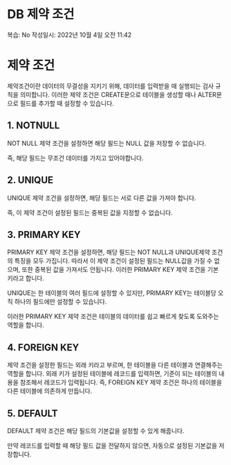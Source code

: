 # DB 제약 조건

복습: No
작성일시: 2022년 10월 4일 오전 11:42

# 제약 조건

제약조건이란 데이터의 무결성을 지키기 위해, 데이터를 입력받을 때 실행되는 검사 규칙을 의미합니다. 이러한 제약 조건은 CREATE문으로 테이블을 생성할 때나 ALTER문으로 필드를 추가할 때 설정할 수 있습니다.

## 1. NOTNULL

NOT NULL 제약 조건을 설정하면 해당 필드는 NULL 값을 저장할 수 없습니다.

즉, 해당 필드는 무조건 데이터를 가지고 있어야합니다.

## 2. UNIQUE

UNIQUE 제약 조건을 설정하면, 해당 필드는 서로 다른 값을 가져야 합니다.

즉, 이 제약 조건이 설정된 필드는 중복된 값을 지정할 수 없습니다.

## 3. PRIMARY KEY

PRIMARY KEY 제약 조건을 설정하면, 해당 필드는 NOT NULL과 UNIQUE제약 조건의 특징을 모두 가집니다. 따라서 이 제약 조건이 설정된 필드는 NULL값을 가질 수 없으며, 또한 중복된 값을 가져서도 안됩니다. 이러한 PRIMARY KEY 제약 조건을 기본 키라고 합니다.

UNIQUE는 한 테이블의 여러 필드에 설정할 수 있지만, PRIMARY KEY는 테이블당 오직 하나의 필드에만 설정할 수 있습니다.

이러한 PRIMARY KEY 제약 조건은 테이블의 데이터를 쉽고 빠르게 찾도록 도와주는 역할을 합니다.

## 4. FOREIGN KEY

제약 조건을 설정한 필드는 외래 키라고 부르며, 한 테이블을 다른 테이블과 연결해주는 역할을 합니다. 외래 키가 설정된 테이블에 레코드를 입력하면, 기준이 되는 테이블의 내용을 참조해서 레코드가 입력됩니다. 즉, FOREIGN KEY 제약 조건은 하나의 테이블을 다른 테이블에 의존하게 만듭니다.

## 5. DEFAULT

DEFAULT 제약 조건은 해당 필드의 기본값을 설정할 수 있게 해줍니다.

만약 레코드를 입력할 때 해당 필드 값을 전달하지 않으면, 자동으로 설정된 기본값을 저장합니다.